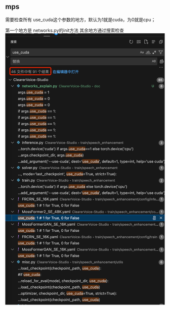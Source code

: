 ## mps

需要检查所有 use_cuda这个参数的地方，默认为1就是cuda，为0就是cpu；

第一个地方是
networks.py的init方法
其余地方通过搜索检查
![](./cuda检索.png)